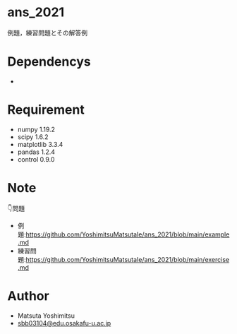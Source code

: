 # ans_2021

例題，練習問題とその解答例

# Dependencys

* 

# Requirement

* numpy 1.19.2
* scipy 1.6.2
* matplotlib 3.3.4
* pandas 1.2.4
* control 0.9.0


# Note

👇問題

* 例題:<https://github.com/YoshimitsuMatsutaIe/ans_2021/blob/main/example.md>
* 練習問題:<https://github.com/YoshimitsuMatsutaIe/ans_2021/blob/main/exercise.md>

# Author

* Matsuta Yoshimitsu
* <sbb03104@edu.osakafu-u.ac.jp>
